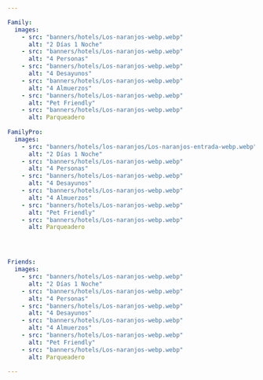 ```yaml
---

Family:
  images:
    - src: "banners/hotels/Los-naranjos-webp.webp"
      alt: "2 Días 1 Noche"
    - src: "banners/hotels/Los-naranjos-webp.webp"
      alt: "4 Personas"
    - src: "banners/hotels/Los-naranjos-webp.webp"
      alt: "4 Desayunos"
    - src: "banners/hotels/Los-naranjos-webp.webp"
      alt: "4 Almuerzos"
    - src: "banners/hotels/Los-naranjos-webp.webp"
      alt: "Pet Friendly"
    - src: "banners/hotels/Los-naranjos-webp.webp"
      alt: Parqueadero
      
FamilyPro:
  images:
    - src: "banners/hotels/los-naranjos/Los-naranjos-entrada-webp.webp"
      alt: "2 Días 1 Noche"
    - src: "banners/hotels/Los-naranjos-webp.webp"
      alt: "4 Personas"
    - src: "banners/hotels/Los-naranjos-webp.webp"
      alt: "4 Desayunos"
    - src: "banners/hotels/Los-naranjos-webp.webp"
      alt: "4 Almuerzos"
    - src: "banners/hotels/Los-naranjos-webp.webp"
      alt: "Pet Friendly"
    - src: "banners/hotels/Los-naranjos-webp.webp"
      alt: Parqueadero




Friends:
  images:
    - src: "banners/hotels/Los-naranjos-webp.webp"
      alt: "2 Días 1 Noche"
    - src: "banners/hotels/Los-naranjos-webp.webp"
      alt: "4 Personas"
    - src: "banners/hotels/Los-naranjos-webp.webp"
      alt: "4 Desayunos"
    - src: "banners/hotels/Los-naranjos-webp.webp"
      alt: "4 Almuerzos"
    - src: "banners/hotels/Los-naranjos-webp.webp"
      alt: "Pet Friendly"
    - src: "banners/hotels/Los-naranjos-webp.webp"
      alt: Parqueadero

---
```



